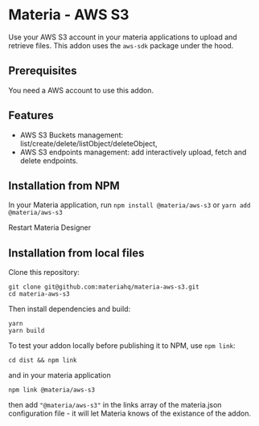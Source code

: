 # Materia - AWS S3

Use your AWS S3 account in your materia applications to upload and retrieve files. This addon uses the `aws-sdk` package under the hood.

## Prerequisites

You need a AWS account to use this addon.

## Features

- AWS S3 Buckets management: list/create/delete/listObject/deleteObject,
- AWS S3 endpoints management: add interactively upload, fetch and delete endpoints.

## Installation from NPM

In your Materia application, run `npm install @materia/aws-s3` or `yarn add @materia/aws-s3`

Restart Materia Designer

## Installation from local files

Clone this repository:

```
git clone git@github.com:materiahq/materia-aws-s3.git
cd materia-aws-s3
```

Then install dependencies and build:

```
yarn
yarn build
```

To test your addon locally before publishing it to NPM, use `npm link`:

```
cd dist && npm link
```

and in your materia application

```
npm link @materia/aws-s3
```

then add `"@materia/aws-s3"` in the links array of the materia.json configuration file - it will let Materia knows of the existance of the addon.
